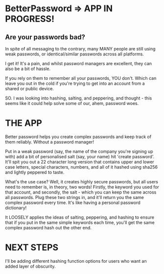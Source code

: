# BetterPassword => APP IN PROGRESS!

## Are your passwords bad?

In spite of all messaging to the contrary, many MANY people are still using weak passwords, or identical/similar passwords across all platforms. 

I get it! It's a pain, and whilst password managers are excellent, they can also be a bit of hassle.

If you rely on them to remember all your passwords, YOU don't. Which can leave you out in the cold if you're trying to get into an account from a shared or public device. 

SO. I was looking into hashing, salting, and peppering, and thought - this seems like it could help solve some of our, ahem, password woes.


# THE APP
Better password helps you create complex passwords and keep track of them reliably. Without a password manager!

Put in a weak password (say, the name of the company you're signing up with) add a bit of personalised salt (say, your name) hit 'create password'. It'll spit you out a 22 character long version that contains upper and lower case letters, special characters, numbers, and all of it hashed using sha256 and lightly peppered to taste. 

What's the use case? Well, it creates highly secure passwords, but all users need to remember is, in theory, two words! Firstly, the keyword you used for that account, and secondly, the salt - which you can keep the same across all passwords. Plug these two strings in, and it'll return you the same complex password every time. It's like having a personal password dictionary!

It LOOSELY applies the ideas of salting, peppering, and hashing to ensure that if you put in the same simple keywords each time, you'll get the same complex password hash out the other end. 

# NEXT STEPS
I'll be adding different hashing function options for users who want an added layer of obscurity. 